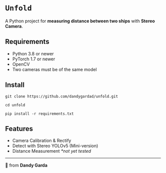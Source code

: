 # ``Unfold``
A Python project for **measuring distance between two ships** with **Stereo Camera**.

## Requirements
- Python 3.8 or newer
- PyTorch 1.7 or newer
- OpenCV
- Two cameras must be of the same model

## Install
```
git clone https://github.com/dandygardad/unfold.git

cd unfold

pip install -r requirements.txt
```

## Features
- Camera Calibration & Rectify
- Detect with Stereo YOLOv5 (Mini-version)
- Distance Measurement *\*not yet tested*

---

🌸 from **Dandy Garda**